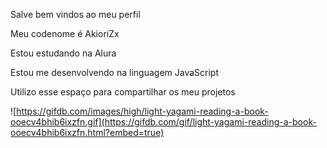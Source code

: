 Salve bem vindos ao meu perfil

Meu codenome é AkioriZx

Estou estudando na Alura

Estou me desenvolvendo na linguagem JavaScript

Utilizo esse espaço para compartilhar os meu projetos

![https://gifdb.com/images/high/light-yagami-reading-a-book-ooecv4bhib6ixzfn.gif](https://gifdb.com/gif/light-yagami-reading-a-book-ooecv4bhib6ixzfn.html?embed=true)


